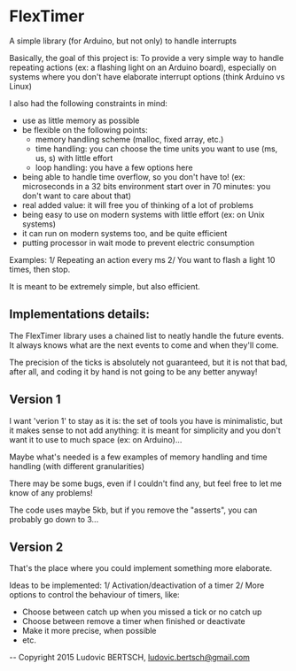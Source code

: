 # FlexTimer
A simple library (for Arduino, but not only) to handle interrupts

Basically, the goal of this project is:
  To provide a very simple way to handle repeating actions (ex: a flashing light on an Arduino board), 
  especially on systems where you don't have elaborate interrupt options (think Arduino vs Linux)
  
I also had the following constraints in mind:
  - use as little memory as possible
  - be flexible on the following points:
     - memory handling scheme (malloc, fixed array, etc.)
     - time handling: you can choose the time units you want to use (ms, us, s) with little effort
     - loop handling: you have a few options here
  - being able to handle time overflow, so you don't have to! 
    (ex: microseconds in a 32 bits environment start over in 70 minutes: you don't want to care about that)
  - real added value: it will free you of thinking of a lot of problems
  - being easy to use on modern systems with little effort (ex: on Unix systems)
  - it can run on modern systems too, and be quite efficient
  - putting processor in wait mode to prevent electric consumption 



Examples:
1/ 
Repeating an action every ms
2/
You want to flash a light 10 times, then stop.

It is meant to be extremely simple, but also efficient.

Implementations details:
------------------------
The FlexTimer library uses a chained list to neatly handle the future events. It always knows what are the next events to come and when they'll come. 


The precision of the ticks is absolutely not guaranteed, but it is not that bad, after all, and coding it by hand is not going to be any better anyway!

Version 1
---------
I want 'verion 1' to stay as it is: the set of tools you have is minimalistic, but it makes sense to not add anything: it is meant for simplicity and you don't want it to use to much space (ex: on Arduino)...

Maybe what's needed is a few examples of memory handling and time handling (with different granularities)

There may be some bugs, even if I couldn't find any, but feel free to let me know of any problems!

The code uses maybe 5kb, but if you remove the "asserts", you can probably go down to 3...

Version 2
---------
That's the place where you could implement something more elaborate.

Ideas to be implemented:
1/ Activation/deactivation of a timer
2/ More options to control the behaviour of timers, like:
  - Choose between catch up when you missed a tick or no catch up
  - Choose between remove a timer when finished or deactivate
  - Make it more precise, when possible
  - etc.

--
Copyright 2015 Ludovic BERTSCH, ludovic.bertsch@gmail.com
